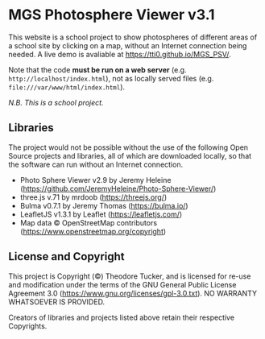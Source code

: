 # MGS Photosphere Viewer v3.1

This website is a school project to show photospheres of different areas of a school site by clicking on a map, without an Internet connection being needed.
A live demo is avaliable at https://tti0.github.io/MGS_PSV/.

Note that the code **must be run on a web server** (e.g. `http://localhost/index.html`), not as locally served files (e.g. `file:///var/www/html/index.html`).

*N.B. This is a school project.*

## Libraries

The project would not be possible without the use of the following Open Source projects and libraries, all of which are downloaded locally, so that the software can run without an Internet connection.
- Photo Sphere Viewer v2.9 by Jeremy Heleine (https://github.com/JeremyHeleine/Photo-Sphere-Viewer/)
- three.js v.71 by mrdoob (https://threejs.org/)
- Bulma v0.7.1 by Jeremy Thomas (https://bulma.io/)
- LeafletJS v1.3.1 by Leaflet (https://leafletjs.com/)
- Map data © OpenStreetMap contributors (https://www.openstreetmap.org/copyright)

## License and Copyright

This project is Copyright (©) Theodore Tucker, and is licensed for re-use and modification under the terms of the GNU General Public License Agreement 3.0 (https://www.gnu.org/licenses/gpl-3.0.txt). NO WARRANTY WHATSOEVER IS PROVIDED.

Creators of libraries and projects listed above retain their respective Copyrights.
